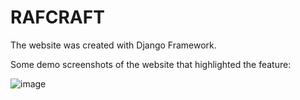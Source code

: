 # RAFCRAFT
The website was created with Django Framework.

Some demo screenshots of the website that highlighted the feature:

![image](https://github.com/Nazmul246/RAFCRAFT/assets/115549117/7b194aaa-de1d-41f8-ae5e-a72d01479a63)
